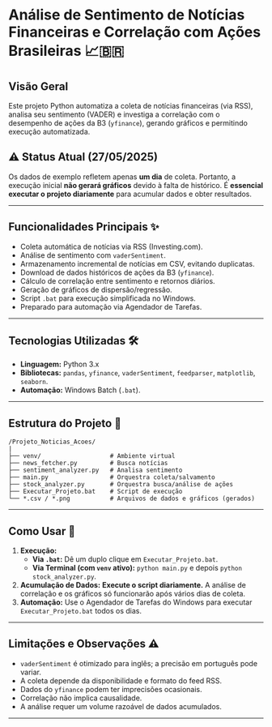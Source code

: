 # Análise de Sentimento de Notícias Financeiras e Correlação com Ações Brasileiras 📈🇧🇷

## Visão Geral

Este projeto Python automatiza a coleta de notícias financeiras (via RSS), analisa seu sentimento (VADER) e investiga a correlação com o desempenho de ações da B3 (`yfinance`), gerando gráficos e permitindo execução automatizada.

## ⚠️ Status Atual (27/05/2025)

Os dados de exemplo refletem apenas **um dia** de coleta. Portanto, a execução inicial **não gerará gráficos** devido à falta de histórico. É **essencial executar o projeto diariamente** para acumular dados e obter resultados.

---

## Funcionalidades Principais ✨

* Coleta automática de notícias via RSS (Investing.com).
* Análise de sentimento com `vaderSentiment`.
* Armazenamento incremental de notícias em CSV, evitando duplicatas.
* Download de dados históricos de ações da B3 (`yfinance`).
* Cálculo de correlação entre sentimento e retornos diários.
* Geração de gráficos de dispersão/regressão.
* Script `.bat` para execução simplificada no Windows.
* Preparado para automação via Agendador de Tarefas.

---

## Tecnologias Utilizadas 🛠️

* **Linguagem:** Python 3.x
* **Bibliotecas:** `pandas`, `yfinance`, `vaderSentiment`, `feedparser`, `matplotlib`, `seaborn`.
* **Automação:** Windows Batch (`.bat`).

---
## Estrutura do Projeto 📁
```
/Projeto_Noticias_Acoes/
|
├── venv/                   # Ambiente virtual
├── news_fetcher.py         # Busca notícias
├── sentiment_analyzer.py   # Analisa sentimento
├── main.py                 # Orquestra coleta/salvamento
├── stock_analyzer.py       # Orquestra busca/análise de ações
├── Executar_Projeto.bat    # Script de execução
└── *.csv / *.png           # Arquivos de dados e gráficos (gerados)
```
---


## Como Usar 🚀

1.  **Execução:**
    * **Via `.bat`:** Dê um duplo clique em `Executar_Projeto.bat`.
    * **Via Terminal (com `venv` ativo):** `python main.py` e depois `python stock_analyzer.py`.
2.  **Acumulação de Dados:** **Execute o script diariamente.** A análise de correlação e os gráficos só funcionarão após vários dias de coleta.
3.  **Automação:** Use o Agendador de Tarefas do Windows para executar `Executar_Projeto.bat` todos os dias.

---

## Limitações e Observações ⚠️

* `vaderSentiment` é otimizado para inglês; a precisão em português pode variar.
* A coleta depende da disponibilidade e formato do feed RSS.
* Dados do `yfinance` podem ter imprecisões ocasionais.
* Correlação não implica causalidade.
* A análise requer um volume razoável de dados acumulados.

---
